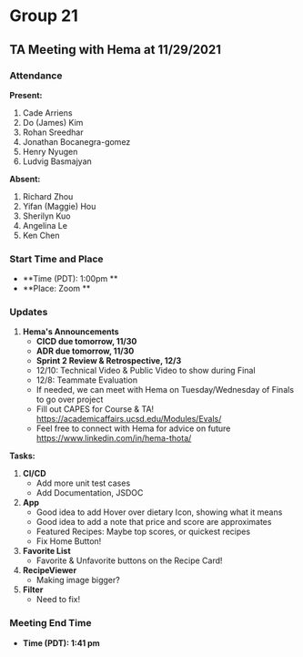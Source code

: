 # Group 21

## TA Meeting with Hema at 11/29/2021

### Attendance
**Present:** 
1. Cade Arriens
2. Do (James) Kim
3. Rohan Sreedhar
4. Jonathan Bocanegra-gomez
5. Henry Nyugen
6. Ludvig Basmajyan


**Absent:** 
1. Richard Zhou
2. Yifan (Maggie) Hou
3. Sherilyn Kuo
4. Angelina Le
5. Ken Chen


### Start Time and Place
- **Time (PDT): 1:00pm ** 
- **Place: Zoom ** 

### Updates <!-- Any updates that any members need to report -->
1. **Hema's Announcements**
   - **CICD due tomorrow, 11/30**
   - **ADR due tomorrow, 11/30**
   - **Sprint 2 Review & Retrospective, 12/3**
   - 12/10: Technical Video & Public Video to show during Final
   - 12/8: Teammate Evaluation
   - If needed, we can meet with Hema on Tuesday/Wednesday of Finals to go over project
   - Fill out CAPES for Course & TA! https://academicaffairs.ucsd.edu/Modules/Evals/
   - Feel free to connect with Hema for advice on future https://www.linkedin.com/in/hema-thota/


**Tasks:**
1. **CI/CD**
    - Add more unit test cases
    - Add Documentation,  JSDOC
2. **App**
     - Good idea to add Hover over dietary Icon, showing what it means
     - Good idea to add a note that price and score are approximates
     - Featured Recipes: Maybe top scores, or quickest recipes
     - Fix Home Button!
3. **Favorite List**
    - Favorite & Unfavorite buttons on the Recipe Card!
4. **RecipeViewer**
    - Making image bigger?
5. **Filter**
    - Need to fix!
   
### Meeting End Time
- **Time (PDT): 1:41 pm** 

